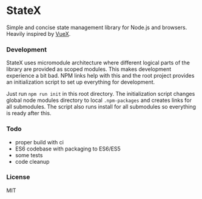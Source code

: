 StateX
======

Simple and concise state management library for Node.js and browsers. Heavily inspired by
[VueX](https://github.com/vuejs/vuex).


### Development

StateX uses micromodule architecture where different logical parts of the library are provided
as scoped modules. This makes development experience a bit bad. NPM links help with this and the
root project provides an initialization script to set up everything for development.

Just run `npm run init` in this root directory. The initialization script changes global node modules
directory to local `.npm-packages` and creates links for all submodules. The script also runs
install for all submodules so everything is ready after this.


### Todo

* proper build with ci
* ES6 codebase with packaging to ES6/ES5
* some tests
* code cleanup


### License

MIT

